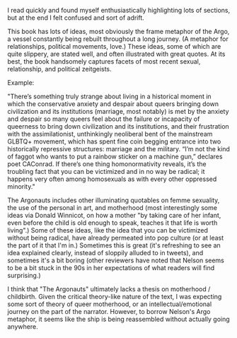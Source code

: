 I read quickly and found myself enthusiastically highlighting lots of sections, but at the end I felt confused and sort of adrift.

This book has lots of ideas, most obviously the frame metaphor of the Argo, a vessel constantly being rebuilt throughout a long journey. (A metaphor for relationships, political movements, love.) These ideas, some of which are quite slippery, are stated well, and often illustrated with great quotes. At its best, the book handsomely captures facets of most recent sexual, relationship, and political zeitgeists.

Example:

"There’s something truly strange about living in a historical moment in which the conservative anxiety and despair about queers bringing down civilization and its institutions (marriage, most notably) is met by the anxiety and despair so many queers feel about the failure or incapacity of queerness to bring down civilization and its institutions, and their frustration with the assimilationist, unthinkingly neoliberal bent of the mainstream GLBTQ+ movement, which has spent fine coin begging entrance into two historically repressive structures: marriage and the military. “I’m not the kind of faggot who wants to put a rainbow sticker on a machine gun,” declares poet CAConrad. If there’s one thing homonormativity reveals, it’s the troubling fact that you can be victimized and in no way be radical; it happens very often among homosexuals as with every other oppressed minority."

The Argonauts includes other illuminating quotables on femme sexuality, the use of the personal in art, and motherhood (most interestingly some ideas via Donald Winnicot, on how a mother "by taking care of her infant, even before the child is old enough to speak, teaches it that life is worth living".) Some of these ideas, like the idea that you can be victimized without being radical, have already permeated into pop culture (or at least the part of it that I'm in.) Sometimes this is great (it's refreshing to see an idea explained clearly, instead of sloppily alluded to in tweets), and sometimes it's a bit boring (other reviewers have noted that Nelson seems to be a bit stuck in the 90s in her expectations of what readers will find surprising.) 

I think that "The Argonauts" ultimately lacks a thesis on motherhood / childbirth. Given the critical theory-like nature of the text, I was expecting some sort of theory of queer motherhood, or an intellectual/emotional journey on the part of the narrator. However, to borrow Nelson's Argo metaphor, it seems like the ship is being reassembled without actually going anywhere.
